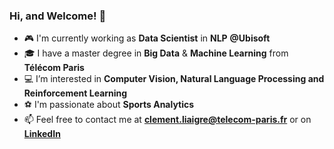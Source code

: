 ### Hi, and Welcome! 👋

- :video_game: I'm currently working as **Data Scientist** in **NLP** **@Ubisoft**
- :mortar_board: I have a master degree in **Big Data** & **Machine Learning** from **Télécom Paris**
- :computer: I’m interested in **Computer Vision, Natural Language Processing and Reinforcement Learning**
- :soccer: I'm passionate about **Sports Analytics**
- :mailbox: Feel free to contact me at **clement.liaigre@telecom-paris.fr** or on [**LinkedIn**](https://www.linkedin.com/in/cliaigre/)

<!--
**cliaigre/cliaigre** is a ✨ _special_ ✨ repository because its `README.md` (this file) appears on your GitHub profile.

Here are some ideas to get you started:

- 🔭 I’m currently working on ...
- 🌱 I’m currently learning ...
- 👯 I’m looking to collaborate on ...
- 🤔 I’m looking for help with ...
- 💬 Ask me about ...
- 📫 How to reach me: ...
- 😄 Pronouns: ...
- ⚡ Fun fact: ...
-->
